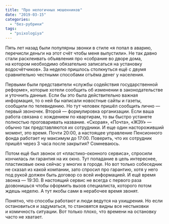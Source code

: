 ```yaml
---
title: "Про нелогичных мошенников"
date: "2019-03-15"
categories: 
  - "без-рубрики"
tags: 
  - "psixologiya"
---
```


Пять лет назад были популярны звонки в стиле «я попал в аварию, перечисли деньги на этот счёт чтобы меня выпустили». Не так давно стали расклеивать объявления про «собрание во дворе дома, на котором необходимо обязательно записаться на установку водосчётчиков». За неделю пришлось столкнуться ещё с двумя сравнительно честными способами отъёма денег у населения.

Первыми были представители «службы содействия государственной реформе», которые хотели сообщить об изменении в законодательстве и уточнить данные. Если бы это была действительно важная информация, то о ней бы написали новостные сайты и газеты, сообщили по телевидению. Но тут человек пришёл сообщить лично — первый звоночек. Второй — формулировка организации. Если ваша работа связана с хождением по квартирам, то вы быстро устанете полностью проговаривать название. «Скорая», «Почта», «ЖЭУ» — обычно так представляются их сотрудники. И еще один настороживший момент, это время. Почти 20:00, а настоящее управление Пенсионного фонда работает ну максимум до 17:00. Поверить, что их сотрудник пришёл через 3 часа после закрытия? Сомневаюсь.

Потом ещё был звонок от «пластико-оконного сервиса», спросили кончилась ли гарантия на их окно. Тут попадание в цель интереснее, пластиковые окна сейчас у многих в городе. Но вот только собеседник не сказал из какой компании, зато спросил про гарантию, хотя у него под рукой должен быть договор со всей информацией. И ещё время звонка — 19:30. В настоящий сервис не всегда с первого раза дозвонишься чтобы оформить вызов специалиста, которого потом ждешь неделю. А тут якобы сами в нерабочее время звонят.

Понятно, что способы работают и люди ведутся на ухищрения. Но если остановиться и задуматься, то становятся видны все нестыковки и комичность ситуации. Вот только плохо, что времени на остановку часто не хватает.
